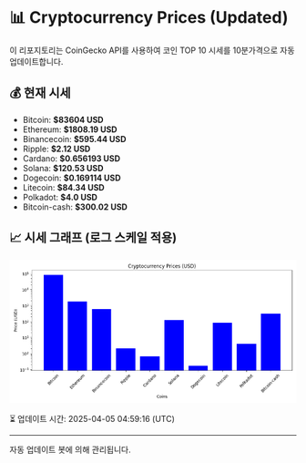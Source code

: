 
# 📊 Cryptocurrency Prices (Updated)

이 리포지토리는 CoinGecko API를 사용하여 코인 TOP 10 시세를 10분가격으로 자동 업데이트합니다.

## 💰 현재 시세
- Bitcoin: **$83604 USD**
- Ethereum: **$1808.19 USD**
- Binancecoin: **$595.44 USD**
- Ripple: **$2.12 USD**
- Cardano: **$0.656193 USD**
- Solana: **$120.53 USD**
- Dogecoin: **$0.169114 USD**
- Litecoin: **$84.34 USD**
- Polkadot: **$4.0 USD**
- Bitcoin-cash: **$300.02 USD**

## 📈 시세 그래프 (로그 스케일 적용)
![Crypto Prices](crypto_prices.png)

⏳ 업데이트 시간: 2025-04-05 04:59:16 (UTC)

---
자동 업데이트 봇에 의해 관리됩니다.
